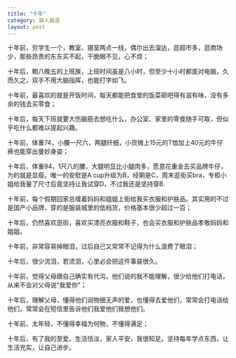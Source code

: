 ```yaml
---
title: "十年"
category: 猫人猫语
layout: post
---
```

十年前，穷学生一个，教室、寝室两点一线，偶尔出去溜达，逛超市多，逛商场少，那些昂贵的东东买不起，干脆眼不见，心不烦；

十年后，朝八晚五的上班族，上班时间虽是八小时，但至少十小时都面对电脑，久而久之，双手不用大脑指挥，也能打字如飞。

十年前，最喜欢的就是开饭时间，每天都能把食堂的饭菜砸吧得有滋有味，没有多余的钱去买零食；

十年后，每天下班就要大伤脑筋去想吃什么，办公室、家里的零食随手可取，但似乎吃什么都难以提起兴趣。

十年前，体重74，小腰一尺六，两腿纤细，小货摊上15元的T恤加上40元的牛仔裤也能穿出曼妙身姿；

十年后，体重94，1尺八的腰，大腿明显比小腿肉多，愿意花重金去买品牌牛仔，为的就是显瘦。唯一的安慰是A cup升级为B，经期是C，周末逛街买bra，专柜小姐给我量了尺寸后竟坚持让我试穿D，不过我还是坚持穿B.

十年前，每个假期回家总缠着妈妈和姐姐上街给我买衣服和护肤品。其实用的不过是国产小品牌，穿的是服装城里的低档货，价格基本很少超过一百；

十年后，仍然喜欢逛街，喜欢买漂亮衣服和鞋子，也会买衣服和护肤品孝敬妈妈和姐姐。

十年前，非常容易掉眼泪，过后自己又常常不记得为什么浪费了眼泪；

十年后，很少流泪，若流泪，心里必会把这件事装很久。

十年前，觉得父母跟自己确实有代沟，他们说的我不能理解，很少给他们打电话，从来不会对父母说“我爱你”；

十年后，理解父母，懂得他们润物细无声的爱，也懂得去爱他们，常常会打电话给他们，常常会在短信里告诉他们我爱他们我想他们。

十年前，太年轻，不懂得幸福为何物，不懂得满足；

十年后，有了我的至爱。生活恬淡，家人平安，我很知足。坚持每年学点东西，让生活充实，让自己进步。

